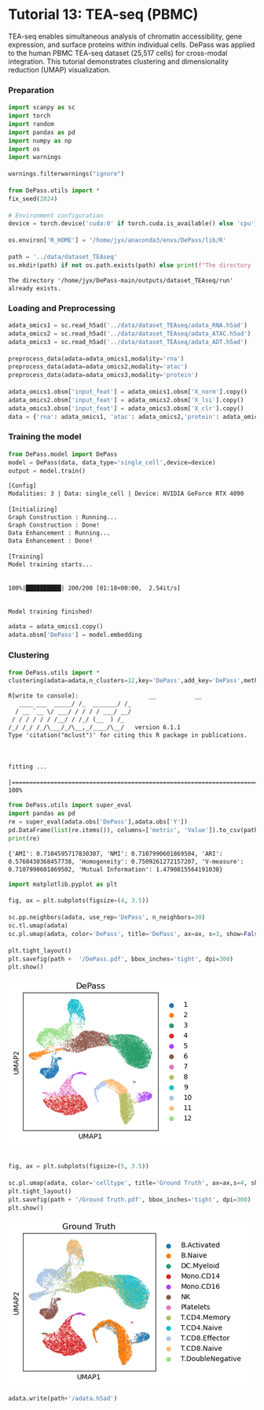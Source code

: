 # Tutorial 13: TEA-seq (PBMC)

TEA-seq enables simultaneous analysis of chromatin accessibility, gene expression, and surface proteins within individual cells. DePass was applied to the human PBMC TEA-seq dataset (25,517 cells) for cross-modal integration. This tutorial demonstrates clustering and dimensionality reduction (UMAP) visualization. 

### Preparation


```python
import scanpy as sc
import torch
import random
import pandas as pd
import numpy as np
import os
import warnings

warnings.filterwarnings("ignore")

from DePass.utils import *
fix_seed(2024)  

# Environment configuration
device = torch.device('cuda:0' if torch.cuda.is_available() else 'cpu')

os.environ['R_HOME'] = '/home/jyx/anaconda3/envs/DePass/lib/R'

path = '../data/dataset_TEAseq'
os.mkdir(path) if not os.path.exists(path) else print(f"The directory '{path}' already exists.\n")
```

    The directory '/home/jyx/DePass-main/outputs/dataset_TEAseq/run' already exists.
    


### Loading and Preprocessing


```python
adata_omics1 = sc.read_h5ad('../data/dataset_TEAseq/adata_RNA.h5ad')
adata_omics2 = sc.read_h5ad('../data/dataset_TEAseq/adata_ATAC.h5ad')
adata_omics3 = sc.read_h5ad('../data/dataset_TEAseq/adata_ADT.h5ad')

preprocess_data(adata=adata_omics1,modality='rna')
preprocess_data(adata=adata_omics2,modality='atac')
preprocess_data(adata=adata_omics3,modality='protein')

adata_omics1.obsm['input_feat'] = adata_omics1.obsm['X_norm'].copy()
adata_omics2.obsm['input_feat'] = adata_omics2.obsm['X_lsi'].copy()
adata_omics3.obsm['input_feat'] = adata_omics3.obsm['X_clr'].copy()
data = {'rna': adata_omics1, 'atac': adata_omics2,'protein': adata_omics3}
```

### Training the model


```python
from DePass.model import DePass
model = DePass(data, data_type='single_cell',device=device)
output = model.train()
```

    [Config]
    Modalities: 3 | Data: single_cell | Device: NVIDIA GeForce RTX 4090 
    
    [Initializing]
    Graph Construction : Running...
    Graph Construction : Done!
    Data Enhancement : Running...
    Data Enhancement : Done!
    
    [Training]
    Model training starts...


    100%|██████████| 200/200 [01:18<00:00,  2.54it/s]


    Model training finished!
    



```python
adata = adata_omics1.copy()
adata.obsm['DePass'] = model.embedding
```

### Clustering


```python
from DePass.utils import *
clustering(adata=adata,n_clusters=12,key='DePass',add_key='DePass',method='mclust',use_pca=True)
```

    R[write to console]:                    __           __ 
       ____ ___  _____/ /_  _______/ /_
      / __ `__ \/ ___/ / / / / ___/ __/
     / / / / / / /__/ / /_/ (__  ) /_  
    /_/ /_/ /_/\___/_/\__,_/____/\__/   version 6.1.1
    Type 'citation("mclust")' for citing this R package in publications.
    


    fitting ...
      |======================================================================| 100%



```python
from DePass.utils import super_eval
import pandas as pd
re = super_eval(adata.obs['DePass'],adata.obs['Y'])
pd.DataFrame(list(re.items()), columns=['metric', 'Value']).to_csv(path + '/re.csv', sep='\t', index=True, float_format='%.6f')
print(re)
```

    {'AMI': 0.7104595717830307, 'NMI': 0.7107990601869504, 'ARI': 0.5768430368457738, 'Homogeneity': 0.7509261272157207, 'V-measure': 0.7107990601869502, 'Mutual Information': 1.4790815564191038}



```python
import matplotlib.pyplot as plt

fig, ax = plt.subplots(figsize=(4, 3.5))  

sc.pp.neighbors(adata, use_rep='DePass', n_neighbors=30)
sc.tl.umap(adata)
sc.pl.umap(adata, color='DePass', title='DePass', ax=ax, s=3, show=False)

plt.tight_layout()
plt.savefig(path +  '/DePass.pdf', bbox_inches='tight', dpi=300)
plt.show()
```


    
![png](Tutorial13_files/Tutorial13_12_0.png)
    



```python

fig, ax = plt.subplots(figsize=(5, 3.5))  

sc.pl.umap(adata, color='celltype', title='Ground Truth', ax=ax,s=4, show=False)
plt.tight_layout()
plt.savefig(path + '/Ground Truth.pdf', bbox_inches='tight', dpi=300)
plt.show()
```


    
![png](Tutorial13_files/Tutorial13_13_0.png)
    



```python
adata.write(path+'/adata.h5ad')
```
